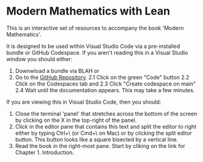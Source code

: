 # Modern Mathematics with Lean

This is an interactive set of resources to accompany the book 'Modern Mathematics'.

It is designed to be used within Visual Studio Code via a pre-installed bundle
or GitHub Codespace. If you aren't reading this in a Visual Studio window
you should either:

1. Downwload a bundle via BLAH or
2. Go to the [GitHub Repository](https://github.com/GihanMarasinghaOrg/modern_maths_lean).
    2.1 Click on the green "Code" button
    2.2 Click on the Codespaces tab and
    2.3 Click "Create codespace on main"
    2.4 Wait until the documentation appears. This may take a few minutes.

If you are viewing this in Visual Studio Code, then you should:

1. Close the terminal 'panel' that stretches across the bottom of the screen by
clicking on the X in the top-right of the panel.
2. Click in the editor pane that contains this text and split the editor to right either by typing Ctrl+\ (or Cmd+\ on Mac) or by clicking the split editor button. This button looks like a square bisected by a vertical line.
3. Read the book in the right-most pane. Start by cliking on the link for Chapter 1. Introduction.